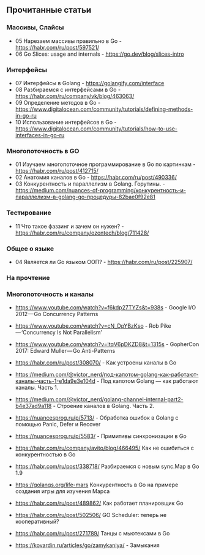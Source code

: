 ## Прочитанные статьи

### Массивы, Слайсы

* 05 Нарезаем массивы правильно в Go - https://habr.com/ru/post/597521/
* 06 Go Slices: usage and internals - https://go.dev/blog/slices-intro


### Интерфейсы

* 07 Интерфейсы в Golang - https://golangify.com/interface
* 08 Разбираемся с интерфейсами в Go - https://habr.com/ru/company/vk/blog/463063/
* 09 Определение методов в Go - https://www.digitalocean.com/community/tutorials/defining-methods-in-go-ru
* 10 Использование интерфейсов в Go - https://www.digitalocean.com/community/tutorials/how-to-use-interfaces-in-go-ru


### Многопоточность в GO

* 01 Изучаем многопоточное программирование в Go по картинкам - https://habr.com/ru/post/412715/
* 02 Анатомия каналов в Go - https://habr.com/ru/post/490336/
* 03 Конкурентность и параллелизм в Golang. Горутины. - https://medium.com/nuances-of-programming/конкурентность-и-параллелизм-в-golang-go-процедуры-82bae0f92e81


### Тестирование

* 11 Что такое фаззинг и зачем он нужен? - https://habr.com/ru/company/ozontech/blog/711428/


### Общее о языке

* 04 Является ли Go языком ООП? - https://habr.com/ru/post/225907/



### На прочтение



### Многопоточность и каналы

* https://www.youtube.com/watch?v=f6kdp27TYZs&t=938s  - Google I/O 2012 — Go Concurrency Patterns
* https://www.youtube.com/watch?v=cN_DpYBzKso  - Rob Pike — ‘Concurrency Is Not Parallelism’
* https://www.youtube.com/watch?v=ltqV6pDKZD8&t=1315s  - GopherCon 2017: Edward Muller — Go Anti-Patterns
* https://habr.com/ru/post/308070/ - Как устроены каналы в Go
* https://medium.com/@victor_nerd/под-капотом-golang-как-работают-каналы-часть-1-e1da9e3e104d - Под капотом Golang — как работают каналы. Часть 1.
* https://medium.com/@victor_nerd/golang-channel-internal-part2-b4e37ad9a118 - Строение каналов в Golang. Часть 2.
* https://nuancesprog.ru/p/5713/ - Обработка ошибок в Golang с помощью Panic, Defer и Recover
* https://nuancesprog.ru/p/5583/ - Примитивы синхронизации в Go
* https://habr.com/ru/company/avito/blog/466495/    Как не ошибиться с конкурентностью в Go
* https://habr.com/ru/post/338718/    Разбираемся с новым sync.Map в Go 1.9
* https://golangs.org/life-mars    Конкурентность в Go на примере создания игры для изучения Марса
* https://habr.com/ru/post/489862/  Как работает планировщик Go
* https://habr.com/ru/post/502506/    GO Scheduler: теперь не кооперативный?
* https://habr.com/ru/post/271789/    Танцы с мьютексами в Go

* https://kovardin.ru/articles/go/zamykaniya/ - Замыкания


